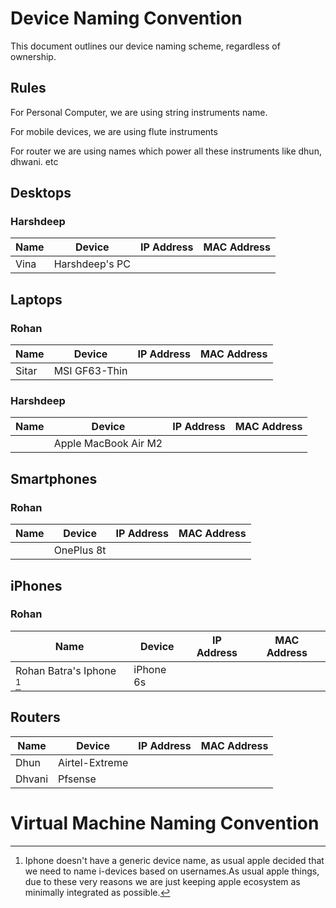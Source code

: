 # Device Naming Convention

This document outlines our device naming scheme, regardless of ownership.


## Rules 

For Personal Computer, we are using string instruments name.

For mobile devices, we are using flute instruments

For router we are using names which power all these instruments like dhun, dhwani. etc


## Desktops

### Harshdeep

| Name  | Device           | IP Address  | MAC Address       |
|-------|------------------|-------------|-------------------|
| Vina  | Harshdeep's PC   |             |                   |

## Laptops



### Rohan

| Name  | Device             | IP Address    | MAC Address       |
|-------|--------------------|---------------|-------------------|
| Sitar | MSI GF63-Thin      |               |                   |

### Harshdeep

| Name  | Device                   | IP Address    | MAC Address       |
|-------|--------------------------|---------------|-------------------|
|       | Apple MacBook Air M2     |               |                   |

## Smartphones

### Rohan

| Name  | Device      | IP Address    | MAC Address       |
|-------|-------------|---------------|-------------------|
|       | OnePlus 8t  |               |                   |

## iPhones

### Rohan

| Name  | Device      | IP Address    | MAC Address       |
|-------|-------------|---------------|-------------------|
|   Rohan Batra's Iphone [^1]    | iPhone 6s   |               |                   |

## Routers

| Name            | Device          | IP Address    | MAC Address       |
|-----------------|-----------------|---------------|-------------------|
|       Dhun          | Airtel-Extreme       |               |                   |
|        Dhvani           | Pfsense         |               |                   |


# Virtual Machine Naming Convention


[^1]: Iphone doesn't have a generic device name, as usual apple decided that we need to name i-devices based on usernames.As usual apple things, due to these very reasons we are just keeping apple ecosystem as minimally integrated as possible.  

